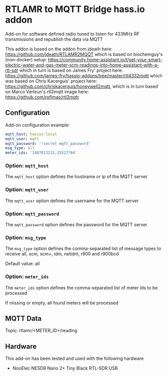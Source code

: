 # RTLAMR to MQTT Bridge hass.io addon
Add-on for software defined radio tuned to listen for 433MHz RF transmissions and republish the data via MQTT

This addon is based on the addon from jdeath here: https://github.com/jdeath/RTLAMR2MQQT
which is based on biochemguy's (non-docker) setup: https://community.home-assistant.io/t/get-your-smart-electric-water-and-gas-meter-scm-readings-into-home-assistant-with-a-rtl-sdr
which in turn is based on James Fry' project here: https://github.com/james-fry/hassio-addons/tree/master/rtl4332mqtt
which was based on Chris Kacerguis' project here: https://github.com/chriskacerguis/honeywell2mqtt,
which is in turn based on Marco Verleun's rtl2mqtt image here: https://github.com/roflmao/rtl2mqtt

## Configuration

Add-on configuration example:

```yaml
mqtt_host: hassio.local
mqtt_user: mqtt
mqtt_password: '!secret mqtt_password'
msg_type: all
meter_ids: '1487813232,15527764'
```

### Option: `mqtt_host`

The `mqtt_host` option defines the hostname or ip of the MQTT server

### Option: `mqtt_user`

The `mqtt_user` option defines the username for the MQTT server

### Option: `mqtt_password`

The `mqtt_password` option defines the password for the MQTT server

### Option: `msg_type`

The `msg_type` option defines the comma-separated list of message types to receive all, scm, scm+, idm, netidm, r900 and r900bcd

Default value: all

### Option: `meter_ids`

The `meter_ids` option defines the comma-separated list of meter ids to be processed

If missing or empty, all found meters will be processed

## MQTT Data

Topic: rtlamr/<METER_ID>/reading

## Hardware

This add-on has been tested and used with the following hardware

- NooElec NESDR Nano 2+ Tiny Black RTL-SDR USB
